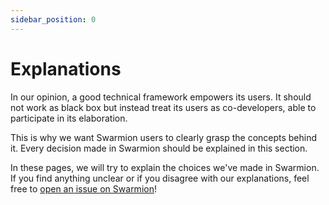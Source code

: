 ```yaml
---
sidebar_position: 0
---
```


# Explanations

In our opinion, a good technical framework empowers its users. It should not work as black box but instead treat its users as co-developers, able to participate in its elaboration.

This is why we want Swarmion users to clearly grasp the concepts behind it. Every decision made in Swarmion should be explained in this section.

In these pages, we will try to explain the choices we've made in Swarmion. If you find anything unclear or if you disagree with our explanations, feel free to [open an issue on Swarmion](https://github.com/swarmion/swarmion/issues)!
